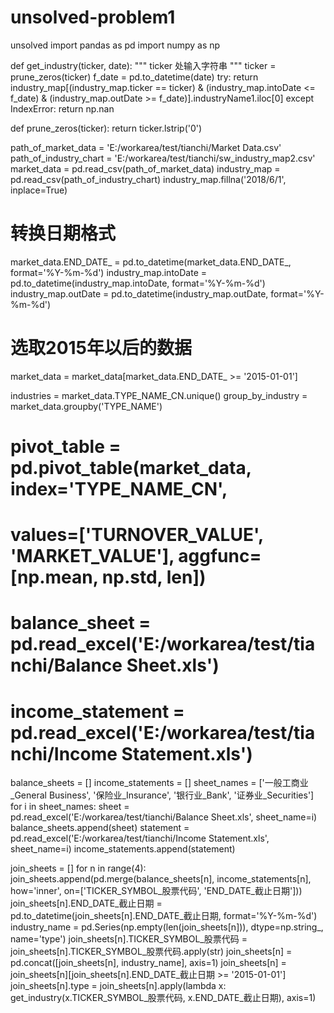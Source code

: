 # unsolved-problem1
unsolved
import pandas as pd
import numpy as np


def get_industry(ticker, date):
    """ ticker 处输入字符串 """
    ticker = prune_zeros(ticker)
    f_date = pd.to_datetime(date)
    try:
        return industry_map[(industry_map.ticker == ticker) &
                            (industry_map.intoDate <= f_date) &
                            (industry_map.outDate >= f_date)].industryName1.iloc[0]
    except IndexError:
        return np.nan


def prune_zeros(ticker):
    return ticker.lstrip('0')


path_of_market_data = 'E:/workarea/test/tianchi/Market Data.csv'
path_of_industry_chart = 'E:/workarea/test/tianchi/sw_industry_map2.csv'
market_data = pd.read_csv(path_of_market_data)
industry_map = pd.read_csv(path_of_industry_chart)
industry_map.fillna('2018/6/1', inplace=True)

#  转换日期格式
market_data.END_DATE_ = pd.to_datetime(market_data.END_DATE_, format='%Y-%m-%d')
industry_map.intoDate = pd.to_datetime(industry_map.intoDate, format='%Y-%m-%d')
industry_map.outDate = pd.to_datetime(industry_map.outDate, format='%Y-%m-%d')

#  选取2015年以后的数据
market_data = market_data[market_data.END_DATE_ >= '2015-01-01']

industries = market_data.TYPE_NAME_CN.unique()
group_by_industry = market_data.groupby('TYPE_NAME')

#  pivot_table = pd.pivot_table(market_data, index='TYPE_NAME_CN',
#                             values=['TURNOVER_VALUE', 'MARKET_VALUE'], aggfunc=[np.mean, np.std, len])
#  balance_sheet = pd.read_excel('E:/workarea/test/tianchi/Balance Sheet.xls')
#  income_statement = pd.read_excel('E:/workarea/test/tianchi/Income Statement.xls')
balance_sheets = []
income_statements = []
sheet_names = ['一般工商业_General Business', '保险业_Insurance', '银行业_Bank', '证券业_Securities']
for i in sheet_names:
    sheet = pd.read_excel('E:/workarea/test/tianchi/Balance Sheet.xls', sheet_name=i)
    balance_sheets.append(sheet)
    statement = pd.read_excel('E:/workarea/test/tianchi/Income Statement.xls', sheet_name=i)
    income_statements.append(statement)

join_sheets = []
for n in range(4):
    join_sheets.append(pd.merge(balance_sheets[n], income_statements[n], how='inner',
                                on=['TICKER_SYMBOL_股票代码', 'END_DATE_截止日期']))
    join_sheets[n].END_DATE_截止日期 = pd.to_datetime(join_sheets[n].END_DATE_截止日期, format='%Y-%m-%d')
    industry_name = pd.Series(np.empty(len(join_sheets[n])), dtype=np.string_, name='type')
    join_sheets[n].TICKER_SYMBOL_股票代码 = join_sheets[n].TICKER_SYMBOL_股票代码.apply(str)
    join_sheets[n] = pd.concat([join_sheets[n], industry_name], axis=1)
    join_sheets[n] = join_sheets[n][join_sheets[n].END_DATE_截止日期 >= '2015-01-01']
    join_sheets[n].type = join_sheets[n].apply(lambda x:
                                               get_industry(x.TICKER_SYMBOL_股票代码, x.END_DATE_截止日期), axis=1)
